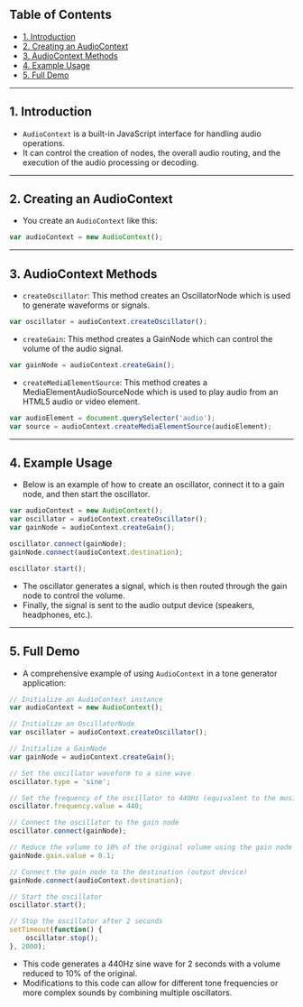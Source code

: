 
## Table of Contents

- [1. Introduction](#1.%20Introduction)
- [2. Creating an AudioContext](#2.%20Creating%20an%20AudioContext)
- [3. AudioContext Methods](#3.%20AudioContext%20Methods)
- [4. Example Usage](#4.%20Example%20Usage)
- [5. Full Demo](#5.%20Full%20Demo)

---

## 1. Introduction

- `AudioContext` is a built-in JavaScript interface for handling audio operations.
- It can control the creation of nodes, the overall audio routing, and the execution of the audio processing or decoding.

---

## 2. Creating an AudioContext

- You create an `AudioContext` like this:

```javascript
var audioContext = new AudioContext();
```

---

## 3. AudioContext Methods

- `createOscillator`: This method creates an OscillatorNode which is used to generate waveforms or signals.

```javascript
var oscillator = audioContext.createOscillator();
```

- `createGain`: This method creates a GainNode which can control the volume of the audio signal.

```javascript
var gainNode = audioContext.createGain();
```

- `createMediaElementSource`: This method creates a MediaElementAudioSourceNode which is used to play audio from an HTML5 audio or video element.

```javascript
var audioElement = document.querySelector('audio');
var source = audioContext.createMediaElementSource(audioElement);
```

---

## 4. Example Usage

- Below is an example of how to create an oscillator, connect it to a gain node, and then start the oscillator.

```javascript
var audioContext = new AudioContext();
var oscillator = audioContext.createOscillator();
var gainNode = audioContext.createGain();

oscillator.connect(gainNode);
gainNode.connect(audioContext.destination);

oscillator.start();
```

- The oscillator generates a signal, which is then routed through the gain node to control the volume.
- Finally, the signal is sent to the audio output device (speakers, headphones, etc.).

---

## 5. Full Demo

- A comprehensive example of using `AudioContext` in a tone generator application:

```javascript
// Initialize an AudioContext instance
var audioContext = new AudioContext();

// Initialize an OscillatorNode
var oscillator = audioContext.createOscillator();

// Initialize a GainNode
var gainNode = audioContext.createGain();

// Set the oscillator waveform to a sine wave
oscillator.type = 'sine';

// Set the frequency of the oscillator to 440Hz (equivalent to the musical note A)
oscillator.frequency.value = 440;

// Connect the oscillator to the gain node
oscillator.connect(gainNode);

// Reduce the volume to 10% of the original volume using the gain node
gainNode.gain.value = 0.1;

// Connect the gain node to the destination (output device)
gainNode.connect(audioContext.destination);

// Start the oscillator
oscillator.start();

// Stop the oscillator after 2 seconds
setTimeout(function() {
    oscillator.stop();
}, 2000);
```

- This code generates a 440Hz sine wave for 2 seconds with a volume reduced to 10% of the original. 
- Modifications to this code can allow for different tone frequencies or more complex sounds by combining multiple oscillators.
